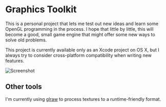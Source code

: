 # Graphics Toolkit

This is a personal project that lets me test out new ideas and learn some OpenGL
programming in the process. I hope that little by little, this will become a
good, small game engine that might offer some new ways to solve old problems.

This project is currently available only as an Xcode project on OS X, but I
always try to consider cross-platform compatibility when writing new features.

![Screenshot](http://aleksigron.com/s/graphics-toolkit_2015-09-04_21.16.44.png)

## Other tools
I'm currently using [glraw](https://github.com/cginternals/glraw) to process
textures to a runtime-friendly format.
